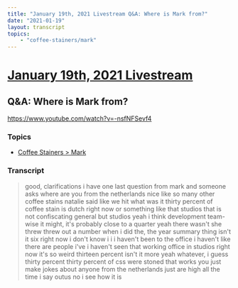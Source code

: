 ```yaml
---
title: "January 19th, 2021 Livestream Q&A: Where is Mark from?"
date: "2021-01-19"
layout: transcript
topics:
    - "coffee-stainers/mark"
---
```

# [January 19th, 2021 Livestream](../2021-01-19.md)
## Q&A: Where is Mark from?
https://www.youtube.com/watch?v=-nsfNFSevf4

### Topics
* [Coffee Stainers > Mark](../topics/coffee-stainers/mark.md)

### Transcript

> good, clarifications i have one last question from mark and someone asks where are you from the netherlands nice like so many other coffee stains natalie said like we hit what was it thirty percent of coffee stain is dutch right now or something like that studios that is not confiscating general but studios yeah i think development team-wise it might, it's probably close to a quarter yeah there wasn't she threw threw out a number when i did the, the year summary thing isn't it six right now i don't know i i i haven't been to the office i haven't like there are people i've i haven't seen that working office in studios right now it's so weird thirteen percent isn't it more yeah whatever, i guess thirty percent thirty percent of css were stoned that works you just make jokes about anyone from the netherlands just are high all the time i say outus no i see how it is
